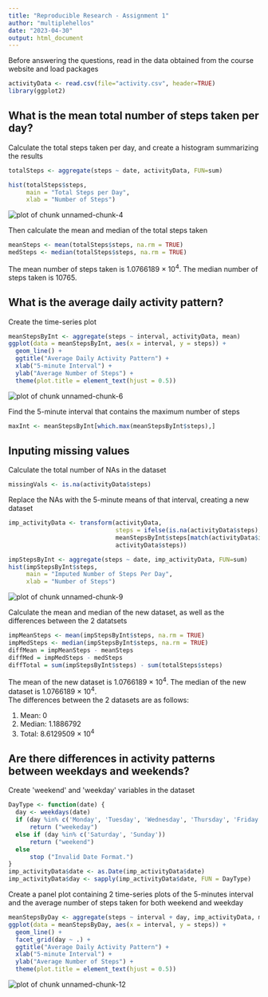 ```yaml
---
title: "Reproducible Research - Assignment 1"
author: "multiplehellos"
date: "2023-04-30"
output: html_document
---
```




Before answering the questions, read in the data obtained from the course website and load packages


```r
activityData <- read.csv(file="activity.csv", header=TRUE)
library(ggplot2)
```


## What is the mean total number of steps taken per day?

Calculate the total steps taken per day, and create a histogram summarizing the results


```r
totalSteps <- aggregate(steps ~ date, activityData, FUN=sum)

hist(totalSteps$steps,
     main = "Total Steps per Day",
     xlab = "Number of Steps")
```

![plot of chunk unnamed-chunk-4](figure/unnamed-chunk-4-1.png)

Then calculate the mean and median of the total steps taken


```r
meanSteps <- mean(totalSteps$steps, na.rm = TRUE)
medSteps <- median(totalSteps$steps, na.rm = TRUE)
```

The mean number of steps taken is 1.0766189 &times; 10<sup>4</sup>.
The median number of steps taken is 10765.

## What is the average daily activity pattern?

Create the time-series plot


```r
meanStepsByInt <- aggregate(steps ~ interval, activityData, mean)
ggplot(data = meanStepsByInt, aes(x = interval, y = steps)) +
  geom_line() +
  ggtitle("Average Daily Activity Pattern") +
  xlab("5-minute Interval") +
  ylab("Average Number of Steps") +
  theme(plot.title = element_text(hjust = 0.5))
```

![plot of chunk unnamed-chunk-6](figure/unnamed-chunk-6-1.png)

Find the 5-minute interval that contains the maximum number of steps


```r
maxInt <- meanStepsByInt[which.max(meanStepsByInt$steps),]
```

## Inputing missing values

Calculate the total number of NAs in the dataset


```r
missingVals <- is.na(activityData$steps)
```

Replace the NAs with the 5-minute means of that interval, creating a new dataset


```r
imp_activityData <- transform(activityData,
                              steps = ifelse(is.na(activityData$steps),
                              meanStepsByInt$steps[match(activityData$interval,                               meanStepsByInt$interval)],
                              activityData$steps))

impStepsByInt <- aggregate(steps ~ date, imp_activityData, FUN=sum)
hist(impStepsByInt$steps,
     main = "Imputed Number of Steps Per Day",
     xlab = "Number of Steps")
```

![plot of chunk unnamed-chunk-9](figure/unnamed-chunk-9-1.png)

Calculate the mean and median of the new dataset, as well as the differences between the 2 datatsets


```r
impMeanSteps <- mean(impStepsByInt$steps, na.rm = TRUE)
impMedSteps <- median(impStepsByInt$steps, na.rm = TRUE)
diffMean = impMeanSteps - meanSteps
diffMed = impMedSteps - medSteps
diffTotal = sum(impStepsByInt$steps) - sum(totalSteps$steps)
```

The mean of the new dataset is 1.0766189 &times; 10<sup>4</sup>. 
The median of the new dataset is 1.0766189 &times; 10<sup>4</sup>.  
The differences between the 2 datasets are as follows:  
1. Mean: 0  
2. Median: 1.1886792  
3. Total: 8.6129509 &times; 10<sup>4</sup> 

## Are there differences in activity patterns between weekdays and weekends?

Create 'weekend' and 'weekday' variables in the dataset


```r
DayType <- function(date) {
  day <- weekdays(date)
  if (day %in% c('Monday', 'Tuesday', 'Wednesday', 'Thursday', 'Friday'))
      return ("weekeday")
  else if (day %in% c('Saturday', 'Sunday'))
      return ("weekend")
  else
      stop ("Invalid Date Format.")
}
imp_activityData$date <- as.Date(imp_activityData$date)
imp_activityData$day <- sapply(imp_activityData$date, FUN = DayType)
```

Create a panel plot containing 2 time-series plots of the 5-minutes interval and the average number of steps taken for both weekend and weekday


```r
meanStepsByDay <- aggregate(steps ~ interval + day, imp_activityData, mean)
ggplot(data = meanStepsByDay, aes(x = interval, y = steps)) + 
  geom_line() +
  facet_grid(day ~ .) +
  ggtitle("Average Daily Activity Pattern") +
  xlab("5-minute Interval") +
  ylab("Average Number of Steps") +
  theme(plot.title = element_text(hjust = 0.5))
```

![plot of chunk unnamed-chunk-12](figure/unnamed-chunk-12-1.png)




